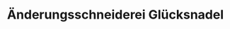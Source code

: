 ---
title: "Änderungsschneiderei Glücksnadel"
url: /gronau-leine/aenderungsschneiderei-gluecksnadel/
shop: Schneiderei
---